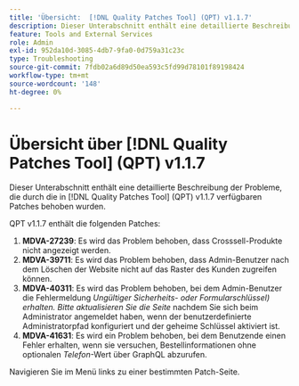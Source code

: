 ```yaml
---
title: 'Übersicht:  [!DNL Quality Patches Tool] (QPT) v1.1.7'
description: Dieser Unterabschnitt enthält eine detaillierte Beschreibung der Probleme, die durch die in Version 1.1.7  [!DNL Quality Patches Tool]  Patches behoben wurden.
feature: Tools and External Services
role: Admin
exl-id: 952da10d-3085-4db7-9fa0-0d759a31c23c
type: Troubleshooting
source-git-commit: 7fdb02a6d89d50ea593c5fd99d78101f89198424
workflow-type: tm+mt
source-wordcount: '148'
ht-degree: 0%

---
```


# Übersicht über [!DNL Quality Patches Tool] (QPT) v1.1.7

Dieser Unterabschnitt enthält eine detaillierte Beschreibung der Probleme, die durch die in [!DNL Quality Patches Tool] (QPT) v1.1.7 verfügbaren Patches behoben wurden.

QPT v1.1.7 enthält die folgenden Patches:

1. **MDVA-27239**: Es wird das Problem behoben, dass Crosssell-Produkte nicht angezeigt werden.
1. **MDVA-39711**: Es wird das Problem behoben, dass Admin-Benutzer nach dem Löschen der Website nicht auf das Raster des Kunden zugreifen können.
1. **MDVA-40311**: Es wird das Problem behoben, bei dem Admin-Benutzer die Fehlermeldung *Ungültiger Sicherheits- oder Formularschlüssel) erhalten. Bitte aktualisieren Sie die Seite* nachdem Sie sich beim Administrator angemeldet haben, wenn der benutzerdefinierte Administratorpfad konfiguriert und der geheime Schlüssel aktiviert ist.
1. **MDVA-41631**: Es wird ein Problem behoben, bei dem Benutzende einen Fehler erhalten, wenn sie versuchen, Bestellinformationen ohne optionalen *Telefon*-Wert über GraphQL abzurufen.


Navigieren Sie im Menü links zu einer bestimmten Patch-Seite.
